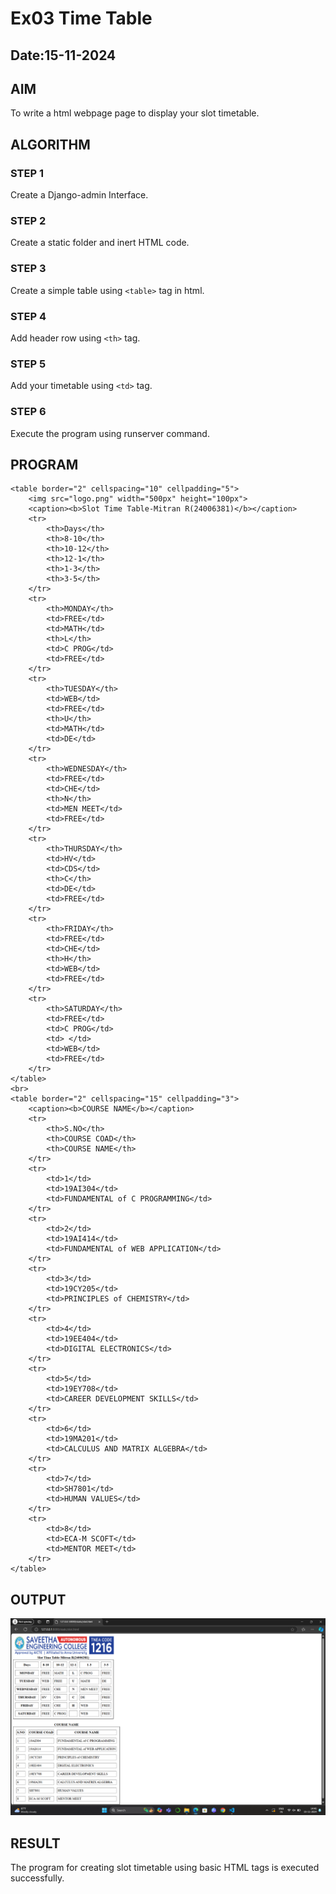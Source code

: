 # Ex03 Time Table
## Date:15-11-2024

## AIM
To write a html webpage page to display your slot timetable.

## ALGORITHM
### STEP 1
Create a Django-admin Interface.

### STEP 2
Create a static folder and inert HTML code.

### STEP 3
Create a simple table using ```<table>``` tag in html.

### STEP 4
Add header row using ```<th>``` tag.

### STEP 5
Add your timetable using ```<td>``` tag.

### STEP 6
Execute the program using runserver command.

## PROGRAM
```
<table border="2" cellspacing="10" cellpadding="5">
    <img src="logo.png" width="500px" height="100px">
    <caption><b>Slot Time Table-Mitran R(24006381)</b></caption>
    <tr>
        <th>Days</th>
        <th>8-10</th>
        <th>10-12</th>
        <th>12-1</th>
        <th>1-3</th>
        <th>3-5</th>
    </tr>
    <tr>
        <th>MONDAY</th>
        <td>FREE</td>
        <td>MATH</td>
        <th>L</th>
        <td>C PROG</td>
        <td>FREE</td>
    </tr>
    <tr>
        <th>TUESDAY</th>
        <td>WEB</td>
        <td>FREE</td>
        <th>U</th>
        <td>MATH</td>
        <td>DE</td>
    </tr>
    <tr>
        <th>WEDNESDAY</th>
        <td>FREE</td>
        <td>CHE</td>
        <th>N</th>
        <td>MEN MEET</td>
        <td>FREE</td>
    </tr>
    <tr>
        <th>THURSDAY</th>
        <td>HV</td>
        <td>CDS</td>
        <th>C</th>
        <td>DE</td>
        <td>FREE</td>
    </tr>
    <tr>
        <th>FRIDAY</th>
        <td>FREE</td>
        <td>CHE</td>
        <th>H</th>
        <td>WEB</td>
        <td>FREE</td>
    </tr>
    <tr>
        <th>SATURDAY</th>
        <td>FREE</td>
        <td>C PROG</td>
        <td> </td>
        <td>WEB</td>
        <td>FREE</td>
    </tr>
</table>
<br>
<table border="2" cellspacing="15" cellpadding="3">
    <caption><b>COURSE NAME</b></caption>
    <tr>
        <th>S.NO</th>
        <th>COURSE COAD</th>
        <th>COURSE NAME</th>
    </tr>
    <tr>
        <td>1</td>
        <td>19AI304</td>
        <td>FUNDAMENTAL of C PROGRAMMING</td>
    </tr>
    <tr>
        <td>2</td>
        <td>19AI414</td>
        <td>FUNDAMENTAL of WEB APPLICATION</td>
    </tr>
    <tr>
        <td>3</td>
        <td>19CY205</td>
        <td>PRINCIPLES of CHEMISTRY</td>
    </tr>
    <tr>
        <td>4</td>
        <td>19EE404</td>
        <td>DIGITAL ELECTRONICS</td>
    </tr>
    <tr>
        <td>5</td>
        <td>19EY708</td>
        <td>CAREER DEVELOPMENT SKILLS</td>
    </tr>
    <tr>
        <td>6</td>
        <td>19MA201</td>
        <td>CALCULUS AND MATRIX ALGEBRA</td>
    </tr>
    <tr>
        <td>7</td>
        <td>SH7801</td>
        <td>HUMAN VALUES</td>
    </tr>
    <tr>
        <td>8</td>
        <td>ECA-M SCOFT</td>
        <td>MENTOR MEET</td>
    </tr>
</table>

```

## OUTPUT
![alt text](<Screenshot (9).png>)

## RESULT
The program for creating slot timetable using basic HTML tags is executed successfully.